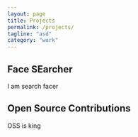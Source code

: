 ```yaml
---
layout: page
title: Projects
permalink: /projects/
tagline: "asd"
category: "work"
---
```



Face SEarcher
--------
I am search facer

Open Source Contributions
--------
OSS is king
